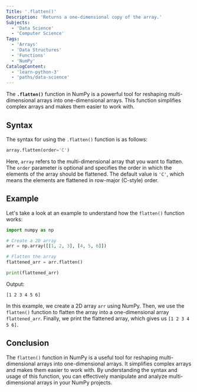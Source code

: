 ```yaml
---
Title: '.flatten()'
Description: 'Returns a one-dimensional copy of the array.'
Subjects:
  - 'Data Science'
  - 'Computer Science'
Tags:
  - 'Arrays'
  - 'Data Structures'
  - 'Functions'
  - 'NumPy'
CatalogContent:
  - 'learn-python-3'
  - 'paths/data-science'
---
```


The **`.flatten()`** function in NumPy is a powerful tool for reshaping multi-dimensional arrays into one-dimensional arrays. This function simplifies complex arrays and makes them easier to work with.

## Syntax

The syntax for using the `.flatten()` function is as follows:

```python
array.flatten(order='C')
```

Here, `array` refers to the multi-dimensional array that you want to flatten. The `order` parameter is optional and specifies the order in which the elements of the array should be flattened. The default value is `'C'`, which means the elements are flattened in row-major (C-style) order.

## Example

Let's take a look at an example to understand how the `flatten()` function works:

```python
import numpy as np

# Create a 2D array
arr = np.array([[1, 2, 3], [4, 5, 6]])

# Flatten the array
flattened_arr = arr.flatten()

print(flattened_arr)
```

Output:
```
[1 2 3 4 5 6]
```

In this example, we create a 2D array `arr` using NumPy. Then, we use the `flatten()` function to flatten the array into a one-dimensional array `flattened_arr`. Finally, we print the flattened array, which gives us `[1 2 3 4 5 6]`.

## Conclusion

The `flatten()` function in NumPy is a useful tool for reshaping multi-dimensional arrays into one-dimensional arrays. It simplifies complex arrays and makes them easier to work with. By understanding the syntax and usage of this function, you can effectively manipulate and analyze multi-dimensional arrays in your NumPy projects.
